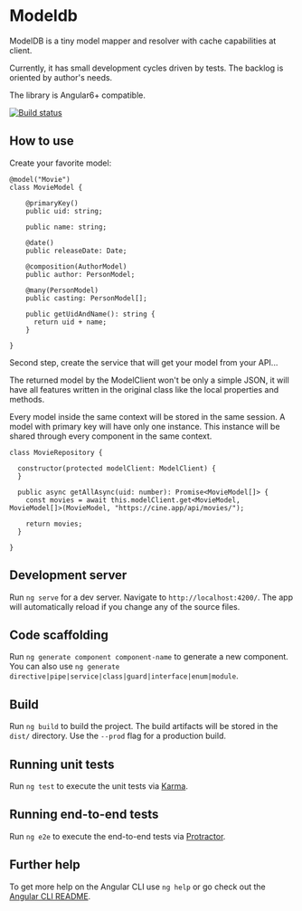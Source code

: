 # Modeldb

ModelDB is a tiny model mapper and resolver with cache capabilities at client.

Currently, it has small development cycles driven by tests. The backlog is oriented by author's needs.

The library is Angular6+ compatible.

[![Build status](https://dev.azure.com/iarly/modeldb/_apis/build/status/Publish)](https://dev.azure.com/iarly/modeldb/_build/latest?definitionId=1)


## How to use

Create your favorite model:

```
@model("Movie")
class MovieModel {

    @primaryKey()
    public uid: string;

    public name: string;

    @date()
    public releaseDate: Date;

    @composition(AuthorModel)
    public author: PersonModel;

    @many(PersonModel)
    public casting: PersonModel[];
    
    public getUidAndName(): string {
      return uid + name;
    }

}
```

Second step, create the service that will get your model from your API...

The returned model by the ModelClient won't be only a simple JSON, it will have all features written in the original class like the local properties and methods.

Every model inside the same context will be stored in the same session. 
A model with primary key will have only one instance. This instance will be shared through every component in the same context.

```
class MovieRepository {

  constructor(protected modelClient: ModelClient) {
  }
  
  public async getAllAsync(uid: number): Promise<MovieModel[]> {
    const movies = await this.modelClient.get<MovieModel, MovieModel[]>(MovieModel, "https://cine.app/api/movies/");
    
    return movies;
  }

}
```

## Development server

Run `ng serve` for a dev server. Navigate to `http://localhost:4200/`. The app will automatically reload if you change any of the source files.

## Code scaffolding

Run `ng generate component component-name` to generate a new component. You can also use `ng generate directive|pipe|service|class|guard|interface|enum|module`.

## Build

Run `ng build` to build the project. The build artifacts will be stored in the `dist/` directory. Use the `--prod` flag for a production build.

## Running unit tests

Run `ng test` to execute the unit tests via [Karma](https://karma-runner.github.io).

## Running end-to-end tests

Run `ng e2e` to execute the end-to-end tests via [Protractor](http://www.protractortest.org/).

## Further help

To get more help on the Angular CLI use `ng help` or go check out the [Angular CLI README](https://github.com/angular/angular-cli/blob/master/README.md).

